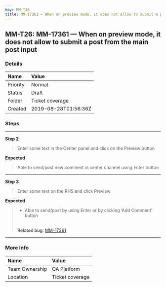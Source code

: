 ```yaml
---
key: MM-T26
title: MM-17361 — When on preview mode, it does not allow to submit a post from the main post input
---
```


## MM-T26: MM-17361 — When on preview mode, it does not allow to submit a post from the main post input

### Details

| Name     | Value                |
| :------- | :------------------- |
| Priority | Normal               |
| Status   | Draft                |
| Folder   | Ticket coverage      |
| Created  | 2019-08-28T01:56:36Z |

### Steps

<hr/>

**Step 2**

> <article>Enter some text in the Center panel and click on the Preview button</article>

**Expected**

> <article>Able to send/post new comment in center channel using Enter button</article>

<hr/>

**Step 3**

> <article>Enter some text on the RHS and click Preview</article>

**Expected**

> <article><ul><li>Able to send/post by using Enter or by clicking ‘Add Comment’ button</li></ul><br><strong>Related bug</strong>: <a href="https://mattermost.atlassian.net/browse/MM-17361" rel="noopener noreferrer" target="_blank">MM-17361</a></article>

<hr/>

### More Info

| Name           | Value           |
| :------------- | :-------------- |
| Team Ownership | QA Platform     |
| Location       | Ticket coverage |
